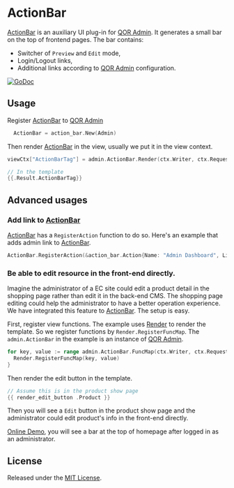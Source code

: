 # ActionBar

[ActionBar](https://github.com/conku/action_bar) is an auxiliary UI plug-in for [QOR Admin](https://github.com/conku/admin). It generates a small bar on the top of frontend pages. The bar contains:

* Switcher of `Preview` and `Edit` mode,
* Login/Logout links,
* Additional links according to [QOR Admin](https://github.com/conku/admin) configuration.

[![GoDoc](https://godoc.org/github.com/conku/action_bar?status.svg)](https://godoc.org/github.com/conku/action_bar)

## Usage

Register [ActionBar](https://github.com/conku/action_bar) to [QOR Admin](https://github.com/conku/admin)

```go
  ActionBar = action_bar.New(Admin)
```

Then render [ActionBar](https://github.com/conku/action_bar) in the view, usually we put it in the view context.

```go
viewCtx["ActionBarTag"] = admin.ActionBar.Render(ctx.Writer, ctx.Request)

// In the template
{{.Result.ActionBarTag}}
```

## Advanced usages

### Add link to [ActionBar](https://github.com/conku/action_bar)

[ActionBar](https://github.com/conku/action_bar) has a `RegisterAction` function to do so. Here's an example that adds admin link to [ActionBar](https://github.com/conku/action_bar).

```go
ActionBar.RegisterAction(&action_bar.Action{Name: "Admin Dashboard", Link: "/admin"})
```

### Be able to edit resource in the front-end directly.

Imagine the administrator of a EC site could edit a product detail in the shopping page rather than edit it in the back-end CMS. The shopping page editing could help the administrator to have a better operation experience. We have integrated this feature to [ActionBar](https://github.com/conku/action_bar). The setup is easy.

First, register view functions. The example uses [Render](https://github.com/conku/render2) to render the template. So we register functions by `Render.RegisterFuncMap`. The `admin.ActionBar` in the example is an instance of [QOR Admin](https://github.com/conku/admin).

```go
for key, value := range admin.ActionBar.FuncMap(ctx.Writer, ctx.Request) {
  Render.RegisterFuncMap(key, value)
}
```

Then render the edit button in the template.

```go
// Assume this is in the product show page
{{ render_edit_button .Product }}
```

Then you will see a `Edit` button in the product show page and the administrator could edit product's info in the front-end directly.

[Online Demo](http://demo.getqor.com/), you will see a bar at the top of homepage after logged in as an administrator.

## License

Released under the [MIT License](http://opensource.org/licenses/MIT).
